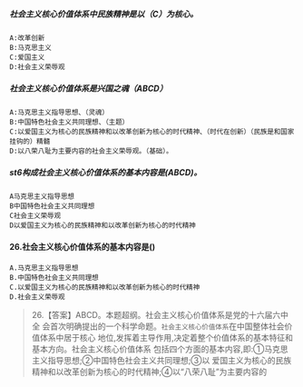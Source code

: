 ##### 社会主义核心价值体系中民族精神是以（C）为核心。
    A:改革创新
    B:马克思主义
    C:爱国主义
    D:社会主义荣辱观

##### 社会主义核心价值体系是兴国之魂（ABCD）
    A:马克思主义指导思想、（灵魂）
    B:中国特色社会主义共同理想、（主题）
    C:以爱国主义为核心的民族精神和以改革创新为核心的时代精神、（时代在创新）（民族是和国家挂钩的）精髓
    D:以八荣八耻为主要内容的社会主义荣辱观。（基础）。

##### st6构成社会主义核心价值体系的基本内容是(ABCD)。
    A马克思主义指导思想
    B中国特色社会主义共同理想
    C社会主义荣辱观
    D以爱国主义为核心的民族精神和以改革创新为核心的时代精神

#### 26.社会主义核心价值体系的基本内容是()
    A.马克思主义指导思想
    B.中国特色社会主义共同理想
    C.以爱国主义为核心的民族精神和以改革创新为核心的时代精神
    D.社会主义荣辱观
>   26.【答案】ABCD。本题超纲。社会主义核心价值体系是党的十六届六中全
    会首次明确提出的一个科学命题。`社会主义核心价值体系`在中国整体社会价值体系中居于核心
地位,发挥着主导作用,决定着整个价值体系的基本特征和基本方向。社会主义核心价值体系
包括四个方面的基本内容,即:①马克思主义指导思想;②中国特色社会主义共同理想;③以
爱国主义为核心的民族精神和以改革创新为核心的时代精神;④以“八荣八耻”为主要内容的


















    